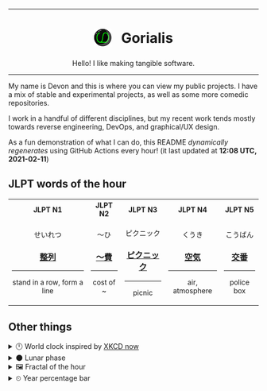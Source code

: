 ***

<h1 align="center">
<sub>
    <img src="readme/resources/avatar.png" height="36">
</sub>
&nbsp;
Gorialis
</h1>
<p align="center">
Hello! I like making tangible software.
</p>

***

My name is Devon and this is where you can view my public projects. I have a mix of stable and experimental projects, as well as some more comedic repositories.

I work in a handful of different disciplines, but my recent work tends mostly towards reverse engineering, DevOps, and graphical/UX design.

As a fun demonstration of what I can do, this README *dynamically regenerates* using GitHub Actions every hour! (it last updated at **12:08 UTC, 2021-02-11**)

<h2>JLPT words of the hour</h2>
<table>
    <tr>
        <th>JLPT N1</th>
        <th>JLPT N2</th>
        <th>JLPT N3</th>
        <th>JLPT N4</th>
        <th>JLPT N5</th>
    </tr>
    <tr>
        <td>
            <p align="center">せいれつ</p>
            <h3 align="center"><b><a href="https://jisho.org/search/%E6%95%B4%E5%88%97">整列</a></b></h3>
            <hr>
            <p align="center">stand in a row,<wbr> form a line</p>
        </td>
        <td>
            <p align="center">～ひ</p>
            <h3 align="center"><b><a href="https://jisho.org/search/%EF%BD%9E%E8%B2%BB">～費</a></b></h3>
            <hr>
            <p align="center">cost of ~</p>
        </td>
        <td>
            <p align="center">ピクニック</p>
            <h3 align="center"><b><a href="https://jisho.org/search/%E3%83%94%E3%82%AF%E3%83%8B%E3%83%83%E3%82%AF">ピクニック</a></b></h3>
            <hr>
            <p align="center">picnic</p>
        </td>
        <td>
            <p align="center">くうき</p>
            <h3 align="center"><b><a href="https://jisho.org/search/%E7%A9%BA%E6%B0%97">空気</a></b></h3>
            <hr>
            <p align="center">air,<wbr> atmosphere</p>
        </td>
        <td>
            <p align="center">こうばん</p>
            <h3 align="center"><b><a href="https://jisho.org/search/%E4%BA%A4%E7%95%AA">交番</a></b></h3>
            <hr>
            <p align="center">police box</p>
        </td>
    </tr>
</table>

<h2>Other things</h2>
<details>
<summary>🕛  World clock inspired by <a href="https://xkcd.com/now">XKCD now</a></summary>

> <img src="generated/now.png" width="512">

</details>
<details>
<summary>🌑 Lunar phase</summary>

The moon is approximately 1.25% through its phase (New Moon).

</details>
<details>
<summary>&#x1f5bc; Fractal of the hour</summary>

> <img src="generated/fractal.png" width="512">

</details>
<details>
<summary>&#x23f2; Year percentage bar</summary>
<pre><code>2021 [██▁▁▁▁▁▁▁▁▁▁▁▁▁▁▁▁▁▁] 11.37%</code></pre>
</details>
